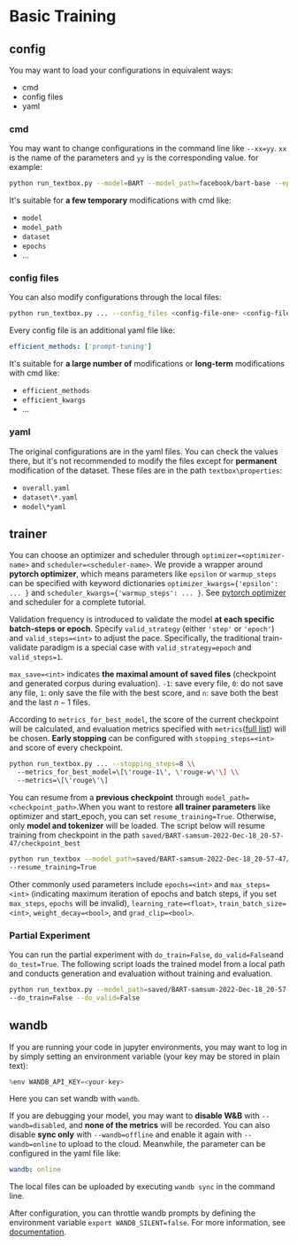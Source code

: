 # Basic Training
## config
You may want to load your configurations in equivalent ways:
* cmd
* config files
* yaml

### cmd 
You may want to change configurations in the command line like ``--xx=yy``. ``xx`` is the name of the parameters and ``yy`` is the corresponding value. for example:

```bash
python run_textbox.py --model=BART --model_path=facebook/bart-base --epochs=1
```

It's suitable for **a few temporary** modifications with cmd like:
* ``model``
* ``model_path``
* ``dataset``
* ``epochs``
* ...

### config files

You can also modify configurations through the local files:
```bash
python run_textbox.py ... --config_files <config-file-one> <config-file-two>
```

Every config file is an additional yaml file like:

```yaml
efficient_methods: ['prompt-tuning']
```
It's suitable for **a large number of** modifications or **long-term** modifications with cmd like:
* ``efficient_methods``
* ``efficient_kwargs``
* ...

### yaml 

The original configurations are in the yaml files. You can check the values there, but it's not recommended to modify the files except for **permanent** modification of the dataset. These files are in the path ``textbox\properties``:
* ``overall.yaml``
* ``dataset\*.yaml``
* ``model\*yaml``


## trainer

You can choose an optimizer and scheduler through `optimizer=<optimizer-name>` and `scheduler=<scheduler-name>`. We provide a wrapper around **pytorch optimizer**, which means parameters like `epsilon` or `warmup_steps` can be specified with keyword dictionaries `optimizer_kwargs={'epsilon': ... }` and `scheduler_kwargs={'warmup_steps': ... }`. See [pytorch optimizer](https://pytorch.org/docs/stable/optim.html#algorithms) and scheduler for a complete tutorial.  <!-- TODO -->

Validation frequency is introduced to validate the model **at each specific batch-steps or epoch**. Specify `valid_strategy` (either `'step'` or `'epoch'`) and `valid_steps=<int>` to adjust the pace. Specifically, the traditional train-validate paradigm is a special case with `valid_strategy=epoch` and `valid_steps=1`.

`max_save=<int>` indicates **the maximal amount of saved files** (checkpoint and generated corpus during evaluation). `-1`: save every file, `0`: do not save any file, `1`: only save the file with the best score, and `n`: save both the best and the last $n−1$ files.

According to ``metrics_for_best_model``, the score of the current checkpoint will be calculated, and evaluation metrics specified with ``metrics``([full list](evaluation.md)) will be chosen. **Early stopping** can be configured with `stopping_steps=<int>` and score of every checkpoint. 


```bash
python run_textbox.py ... --stopping_steps=8 \\
  --metrics_for_best_model=\[\'rouge-1\', \'rouge-w\'\] \\
  --metrics=\[\'rouge\'\]
```

You can resume from a **previous checkpoint** through ``model_path=<checkpoint_path>``.When you want to restore **all trainer parameters** like optimizer and start_epoch, you can set ``resume_training=True``. Otherwise, only **model and tokenizer** will be loaded. The script below will resume training from checkpoint in the path ``saved/BART-samsum-2022-Dec-18_20-57-47/checkpoint_best``

```bash
python run_textbox --model_path=saved/BART-samsum-2022-Dec-18_20-57-47/checkpoint_best \\
--resume_training=True
```

Other commonly used parameters include `epochs=<int>` and `max_steps=<int>` (indicating maximum iteration of epochs and batch steps, if you set `max_steps`, `epochs` will be invalid), `learning_rate=<float>`, `train_batch_size=<int>`, `weight_decay=<bool>`, and `grad_clip=<bool>`.

### Partial Experiment

You can run the partial experiment with `do_train=False`, `do_valid=False`and `do_test=True`. The following script loads the trained model from a local path and conducts generation and evaluation without training and evaluation.
```bash
python run_textbox.py --model_path=saved/BART-samsum-2022-Dec-18_20-57-47/checkpoint_best \\
--do_train=False --do_valid=False
```

## wandb

If you are running your code in jupyter environments, you may want to log in by simply setting an environment variable (your key may be stored in plain text):

```python
%env WANDB_API_KEY=<your-key>
```
Here you can set wandb with `wandb`.

If you are debugging your model, you may want to **disable W&B** with `--wandb=disabled`, and **none of the metrics** will be recorded. You can also disable **sync only** with `--wandb=offline` and enable it again with `--wandb=online` to upload to the cloud. Meanwhile, the parameter can be configured in the yaml file like:

```yaml
wandb: online
```

The local files can be uploaded by executing `wandb sync` in the command line.

After configuration, you can throttle wandb prompts by defining the environment variable `export WANDB_SILENT=false`. For more information, see [documentation](docs.wandb.ai).